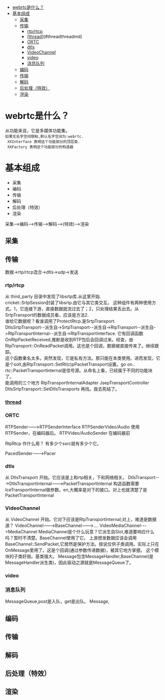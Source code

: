 <!-- TOC -->

- [webrtc是什么？](#webrtc是什么)
- [基本组成](#基本组成)
    - [采集](#采集)
    - [传输](#传输)
        - [rtp/rtcp](#rtprtcp)
        - [[thread](.thread.md)](#threadthreadmd)
        - [ORTC](#ortc)
        - [dtls](#dtls)
        - [VideoChannel](#videochannel)
        - [video](#video)
        - [消息队列](#消息队列)
    - [编码](#编码)
    - [传输](#传输-1)
    - [解码](#解码)
    - [后处理（特效）](#后处理特效)
    - [渲染](#渲染)

<!-- /TOC -->

# webrtc是什么？
从功能来说，它是多媒体功能集。  
` 如果无名字空间限制,默认名字空间为:webrtc. `      
` XXInterface 表明这个功能部分的顶层类.`  
` XXFactory 表明这个功能部分的构造器`  
# 基本组成
- 采集
- 编码
- 传输
- 解码
- 后处理（特效）
- 渲染  
  
采集-->编码-->传输-->解码-->(特效)-->渲染  
## 采集
## 传输
数据->rtp/rtcp混合->dtls->udp->发送  
### rtp/rtcp   
从 third_party 目录中发现了libsrtp库.从这里开始.  
cricket::SrtpSession封装了libsrtp.由它与其它类交互。
这种组件有两种使用方式。1，它连接下游，直接数据就流过去了；2，只处理结果丢出去。从SrtpTransport的数据成员看，应该是方法2.  
谁给它数据呢？看谁调用了ProtectRtcp.是SrtpTransport.    
DtlsSrtpTransport--派生自->SrtpTransport--派生自->RtpTransport--派生自->RtpTransportInternal--派生自->RtpTransportInterface.
它有回调函数OnRtpPacketReceived,推断是收到RTP包后会回调过来。经查，由RtpTransport::OnReadPacket调用。这也是个回调，数据被直接传来了。继续跟踪。  
这个函数重名太多。突然发现，它是私有方法。那只能在本类使用。进而发现，它是个solt,由RtpTransport::SetRt(c)pPacketTransport设置。go on..
rtc::PacketTransportInternal是信号源。从命名上看，已经属于不同的功能块了。  
能调用的三个地方
RtpTransportInternalAdapter
JsepTransportController
DtlsSrtpTransport::SetDtlsTransports
再找。我去死结了。  
### [thread](.thread.md)  

### ORTC
RTPSender--->RTPSenderInterface
RTPSenderVideo/Audio 使用RTPSender，在编码器后。
RTPVideo/AudioSender 在编码器前

RtpRtcp 作什么用？
有多少个ssrc就有多少个它。

PacedSender--->Pacer
### dtls
从 DtlsTransport 开始。它应该是上和rtp相关，下和网络相关。
DtlsTransport--->DtlsTransportInternal--->PacketTransportInternal
构造函数需要IceTransportInternal做参数。en,大概率是对下的接口。对上也就清楚了是PacketTransportInternal 

### VideoChannel
从 VideoChannel 开始。它对下应该是RtpTransportInternal;对上，难道是数据源？
VideoChannel--->BaseChannel--->....
VideoMediaChannel--->MediaChannel
MediaChannel是个什么玩意？它派生自Slot,难道要响应什么吗？暂时不清楚。BaseChannel使用了它。
上游想发数据应该会调用BaseChannel::SendPacket,它居然是保护方法。按说仅供子类调用。实际上只在OnMessage里用了。这是个回调(通过参数传递数据)，被其它地方掌握。
这个模块的子类好弱。基类强大。
Message包含MessageHandler,BaseChannel(是MessageHandler派生类)，因此驱动之源就是MessageQueue了。

### video

### 消息队列
MessageQueue,post是入队，get是出队。
Message,
## 编码
## 传输
## 解码
## 后处理（特效）
## 渲染  